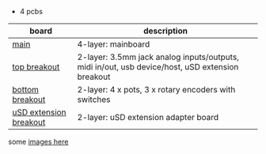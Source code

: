 * 4 pcbs

| board | description |
|-------|---------|
| [main](boards/mainboard) | 4-layer: mainboard |
| [top breakout](boards/topbreakout)  | 2-layer: 3.5mm jack analog inputs/outputs, midi in/out, usb device/host, uSD extension breakout |
| [bottom breakout](boards/bottombreakout)  | 2-layer: 4 x pots, 3 x rotary encoders with switches |
| [uSD extension breakout](boards/teensy-uSD-adapter) | 2-layer: uSD extension adapter board |
  
some [images here](IMAGES.md)
